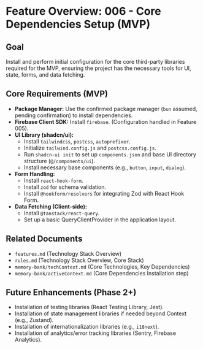 # Feature Overview: 006 - Core Dependencies Setup (MVP)

## Goal

Install and perform initial configuration for the core third-party libraries required for the MVP, ensuring the project has the necessary tools for UI, state, forms, and data fetching.

## Core Requirements (MVP)

- **Package Manager:** Use the confirmed package manager (`bun` assumed, pending confirmation) to install dependencies.
- **Firebase Client SDK:** Install `firebase`. (Configuration handled in Feature 005).
- **UI Library (shadcn/ui):**
  - Install `tailwindcss`, `postcss`, `autoprefixer`.
  - Initialize `tailwind.config.js` and `postcss.config.js`.
  - Run `shadcn-ui init` to set up `components.json` and base UI directory structure (`@/components/ui`).
  - Install necessary base components (e.g., `button`, `input`, `dialog`).
- **Form Handling:**
  - Install `react-hook-form`.
  - Install `zod` for schema validation.
  - Install `@hookform/resolvers` for integrating Zod with React Hook Form.
- **Data Fetching (Client-side):**
  - Install `@tanstack/react-query`.
  - Set up a basic QueryClientProvider in the application layout.

## Related Documents

- `features.md` (Technology Stack Overview)
- `rules.md` (Technology Stack Overview, Core Stack)
- `memory-bank/techContext.md` (Core Technologies, Key Dependencies)
- `memory-bank/activeContext.md` (Core Dependencies Installation step)

## Future Enhancements (Phase 2+)

- Installation of testing libraries (React Testing Library, Jest).
- Installation of state management libraries if needed beyond Context (e.g., Zustand).
- Installation of internationalization libraries (e.g., `i18next`).
- Installation of analytics/error tracking libraries (Sentry, Firebase Analytics).
